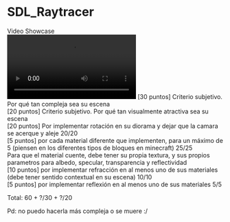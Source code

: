 # SDL_Raytracer




Video Showcase <br>
 <video src="https://github.com/adrianrb469/SDL_Raytracer/assets/68407469/a2ea5fc4-9b26-4869-8564-2884e1ba7226"></video>
[30 puntos] Criterio subjetivo. Por qué tan compleja sea su escena <br>
[20 puntos] Criterio subjetivo. Por qué tan visualmente atractiva sea su escena  <br>
[20 puntos] Por implementar rotación en su diorama y dejar que la camara se acerque y aleje 20/20  <br>
[5 puntos] por cada material diferente que implementen, para un máximo de 5 (piensen en los diferentes tipos de bloques en minecraft)  25/25 <br>
Para que el material cuente, debe tener su propia textura, y sus propios parametros para albedo, specular, transparencia y reflectividad  <br>
[10 puntos] por implementar refracción en al menos uno de sus materiales (debe tener sentido contextual en su escena) 10/10 <br>
[5 puntos] por implementar reflexión en al menos uno de sus materiales  5/5  <br> 

Total: 60 + ?/30 + ?/20 <br>

Pd: no puedo hacerla más compleja o se muere :/
